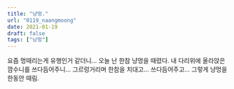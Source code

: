 ```yaml
---
title: "냥멍."
url: "0119_naangmoong"
date: 2021-01-19
draft: false
tags: ["낭멍"]
---
```

요즘 멍때리는게 유행인거 같더니... 오늘 난 한참 냥멍을 때렸다. 내 다리위에 올라앉은 깜수니를 쓰다듬어주니... 그르렁거리며 한참을 치대고... 쓰다듬어주고... 그렇게 냥멍을 한동안 때림.

